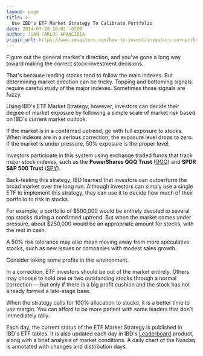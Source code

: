 ```yaml
---
layout: page
title: >-
  Use IBD's ETF Market Strategy To Calibrate Portfolio
date: 2014-07-28 18:03 -0700
author: JUAN CARLOS ARANCIBIA
origin_url: https://www.investors.com/how-to-invest/investors-corner/how-to-use-ibd-etf-strategy
---
```





Figure out the general market's direction, and you've gone a long way toward making the correct stock-investment decisions.

  

That's because leading stocks tend to follow the main indexes. But determining market direction can be tricky. Topping and bottoming signals require careful study of the major indexes. Sometimes those signals are fuzzy.

  

Using IBD's ETF Market Strategy, however, investors can decide their degree of market exposure by following a simple scale of market risk based on IBD's current market outlook.

  

If the market is in a confirmed uptrend, go with full exposure to stocks. When indexes are in a serious correction, the exposure level drops to zero. If the market is under pressure, 50% exposure is the proper level.

  

Investors participate in this system using exchange traded funds that track major stock indexes, such as the **PowerShares QQQ Trust** ([QQQ](https://research.investors.com/quote.aspx?symbol=QQQ)) and **SPDR S&P 500 Trust** ([SPY](https://research.investors.com/quote.aspx?symbol=SPY)).

  

Back-testing this strategy, IBD learned that investors can outperform the broad market over the long run. Although investors can simply use a single ETF to implement this strategy, they can use it to decide how much of their portfolio to risk in stocks.

  

For example, a portfolio of \$500,000 would be entirely devoted to several top stocks during a confirmed uptrend. But when the market comes under pressure, about \$250,000 would be an appropriate amount for stocks, with the rest in cash.

  

A 50% risk tolerance may also mean moving away from more speculative stocks, such as new issues or companies with modest sales growth.

  

Consider taking some profits in this environment.

  

In a correction, ETF investors should be out of the market entirely. Others may choose to hold one or two outstanding stocks through a normal correction — but only if there is a big profit cushion and the stock has not already formed a late-stage base.

  

When the strategy calls for 100% allocation to stocks, it is a better time to use margin. You can afford to be more patient with some leaders that don't immediately rally.

  

Each day, the current status of the ETF Market Strategy is published in IBD's ETF tables. It is also updated each day in IBD's [Leaderboard](http://leaderboard.investors.com/leaderboard/leaders/default.aspx) product, along with a brief analysis of market conditions. A daily chart of the Nasdaq is annotated with changes and distribution days.




